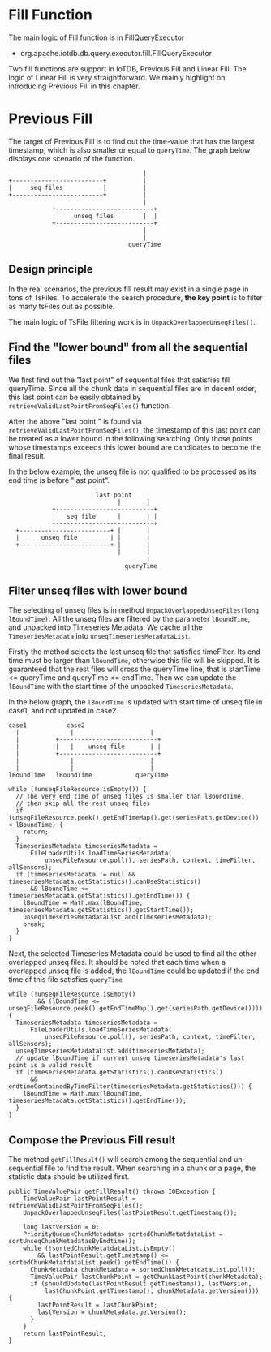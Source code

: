 <!--

    Licensed to the Apache Software Foundation (ASF) under one
    or more contributor license agreements.  See the NOTICE file
    distributed with this work for additional information
    regarding copyright ownership.  The ASF licenses this file
    to you under the Apache License, Version 2.0 (the
    "License"); you may not use this file except in compliance
    with the License.  You may obtain a copy of the License at
    
        http://www.apache.org/licenses/LICENSE-2.0
    
    Unless required by applicable law or agreed to in writing,
    software distributed under the License is distributed on an
    "AS IS" BASIS, WITHOUT WARRANTIES OR CONDITIONS OF ANY
    KIND, either express or implied.  See the License for the
    specific language governing permissions and limitations
    under the License.

-->

# Fill Function

The main logic of Fill function is in FillQueryExecutor

* org.apache.iotdb.db.query.executor.fill.FillQueryExecutor

Two fill functions are support in IoTDB, Previous Fill and Linear Fill. The logic of Linear Fill is very straightforward. We mainly highlight on introducing Previous Fill in this chapter.

# Previous Fill

The target of Previous Fill is to find out the time-value that has the largest timestamp, which is also smaller or equal to `queryTime`. The graph below displays one scenario of the function.
```
                                     |
+-------------------------+          |
|     seq files           |          |
+-------------------------+          |
                                     |
            +---------------------------+
            |     unseq files        |  |
            +---------------------------+ 
                                     |
                                     |
                                 queryTime
```

## Design principle
In the real scenarios, the previous fill result may exist in a single page in tons of TsFiles. To accelerate the search procedure, **the key point** is to filter as many tsFiles out as possible.

The main logic of TsFile filtering work is in `UnpackOverlappedUnseqFiles()`.

## Find the "lower bound" from all the sequential files
We first find out the "last point" of sequential files that satisfies fill queryTime. Since all the chunk data in sequential files are in decent order, this last point can be easily obtained by `retrieveValidLastPointFromSeqFiles()` function.

After the above "last point " is found via `retrieveValidLastPointFromSeqFiles()`, the timestamp of this last point can be treated as a lower bound in the following searching. Only those points whose timestamps exceeds this lower bound are candidates to become the final result. 

In the below example, the unseq file is not qualified to be processed as its end time is before "last point".

```
                        last point
                              |       |
            +---------------------------+
            |   seq file      |       | |
            +---------------------------+ 
  +-------------------------+ |       |
  |      unseq file         | |       |
  +-------------------------+ |       |
                              |       |
                                      |
                                queryTime
```

## Filter unseq files with lower bound
The selecting of unseq files is in method `UnpackOverlappedUnseqFiles(long lBoundTime)`. All the unseq files are filtered by the parameter `lBoundTime`, and unpacked into Timeseries Metadata. We cache all the `TimeseriesMetadata` into `unseqTimeseriesMetadataList`. 

Firstly the method selects the last unseq file that satisfies timeFilter. Its end time must be larger than `lBoundTime`, otherwise this file will be skipped. It is guaranteed that the rest files will cross the queryTime line, that is startTime <= queryTime and queryTime <= endTime. Then we can update the `lBoundTime` with the start time of the unpacked `TimeseriesMetadata`.

In the below graph, the `lBoundTime` is updated with start time of unseq file in case1, and not updated in case2.
```
case1           case2
  |              |                     |
  |          +---------------------------+
  |          |   |    unseq file       | |
  |          +---------------------------+ 
  |              |                     |
  |              |                     |
lBoundTime   lBoundTime            queryTime
```

```
while (!unseqFileResource.isEmpty()) {
  // The very end time of unseq files is smaller than lBoundTime,
  // then skip all the rest unseq files
  if (unseqFileResource.peek().getEndTimeMap().get(seriesPath.getDevice()) < lBoundTime) {
    return;
  }
  TimeseriesMetadata timeseriesMetadata =
      FileLoaderUtils.loadTimeSeriesMetadata(
          unseqFileResource.poll(), seriesPath, context, timeFilter, allSensors);
  if (timeseriesMetadata != null && timeseriesMetadata.getStatistics().canUseStatistics()
      && lBoundTime <= timeseriesMetadata.getStatistics().getEndTime()) {
    lBoundTime = Math.max(lBoundTime, timeseriesMetadata.getStatistics().getStartTime());
    unseqTimeseriesMetadataList.add(timeseriesMetadata);
    break;
  }
}
```

Next, the selected Timeseries Metadata could be used to find all the other overlapped unseq files. It should be noted that each time when a overlapped unseq file is added, the `lBoundTime` could be updated if the end time of this file satisfies `queryTime`

```
while (!unseqFileResource.isEmpty()
        && (lBoundTime <= unseqFileResource.peek().getEndTimeMap().get(seriesPath.getDevice()))) {
  TimeseriesMetadata timeseriesMetadata =
      FileLoaderUtils.loadTimeSeriesMetadata(
          unseqFileResource.poll(), seriesPath, context, timeFilter, allSensors);
  unseqTimeseriesMetadataList.add(timeseriesMetadata);
  // update lBoundTime if current unseq timeseriesMetadata's last point is a valid result
  if (timeseriesMetadata.getStatistics().canUseStatistics()
      && endtimeContainedByTimeFilter(timeseriesMetadata.getStatistics())) {
    lBoundTime = Math.max(lBoundTime, timeseriesMetadata.getStatistics().getEndTime());
  }
}
```

## Compose the Previous Fill result

The method `getFillResult()` will search among the sequential and un-sequential file to find the result. When searching in a chunk or a page, the statistic data should be utilized first.

```
public TimeValuePair getFillResult() throws IOException {
    TimeValuePair lastPointResult = retrieveValidLastPointFromSeqFiles();
    UnpackOverlappedUnseqFiles(lastPointResult.getTimestamp());
    
    long lastVersion = 0;
    PriorityQueue<ChunkMetadata> sortedChunkMetatdataList = sortUnseqChunkMetadatasByEndtime();
    while (!sortedChunkMetatdataList.isEmpty()
        && lastPointResult.getTimestamp() <= sortedChunkMetatdataList.peek().getEndTime()) {
      ChunkMetadata chunkMetadata = sortedChunkMetatdataList.poll();
      TimeValuePair lastChunkPoint = getChunkLastPoint(chunkMetadata);
      if (shouldUpdate(lastPointResult.getTimestamp(), lastVersion,
          lastChunkPoint.getTimestamp(), chunkMetadata.getVersion())) {
        lastPointResult = lastChunkPoint;
        lastVersion = chunkMetadata.getVersion();
      }
    }
    return lastPointResult;
}
```
